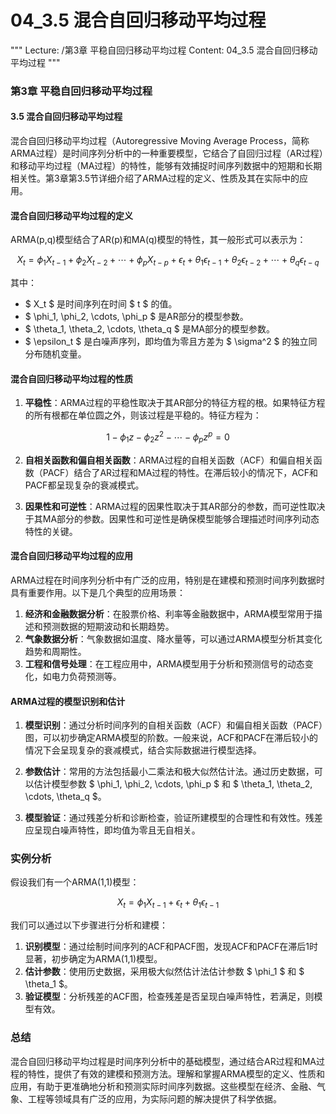 # 04_3.5 混合自回归移动平均过程

"""
Lecture: /第3章 平稳自回归移动平均过程
Content: 04_3.5 混合自回归移动平均过程
"""

### 第3章 平稳自回归移动平均过程
#### 3.5 混合自回归移动平均过程

混合自回归移动平均过程（Autoregressive Moving Average Process，简称ARMA过程）是时间序列分析中的一种重要模型，它结合了自回归过程（AR过程）和移动平均过程（MA过程）的特性，能够有效捕捉时间序列数据中的短期和长期相关性。第3章第3.5节详细介绍了ARMA过程的定义、性质及其在实际中的应用。

#### 混合自回归移动平均过程的定义

ARMA(p,q)模型结合了AR(p)和MA(q)模型的特性，其一般形式可以表示为：

$$ X_t = \phi_1 X_{t-1} + \phi_2 X_{t-2} + \cdots + \phi_p X_{t-p} + \epsilon_t + \theta_1 \epsilon_{t-1} + \theta_2 \epsilon_{t-2} + \cdots + \theta_q \epsilon_{t-q} $$

其中：
- $ X_t $ 是时间序列在时间 $ t $ 的值。
- $ \phi_1, \phi_2, \cdots, \phi_p $ 是AR部分的模型参数。
- $ \theta_1, \theta_2, \cdots, \theta_q $ 是MA部分的模型参数。
- $ \epsilon_t $ 是白噪声序列，即均值为零且方差为 $ \sigma^2 $ 的独立同分布随机变量。

#### 混合自回归移动平均过程的性质

1. **平稳性**：ARMA过程的平稳性取决于其AR部分的特征方程的根。如果特征方程的所有根都在单位圆之外，则该过程是平稳的。特征方程为：

$$ 1 - \phi_1 z - \phi_2 z^2 - \cdots - \phi_p z^p = 0 $$

2. **自相关函数和偏自相关函数**：ARMA过程的自相关函数（ACF）和偏自相关函数（PACF）结合了AR过程和MA过程的特性。在滞后较小的情况下，ACF和PACF都呈现复杂的衰减模式。

3. **因果性和可逆性**：ARMA过程的因果性取决于其AR部分的参数，而可逆性取决于其MA部分的参数。因果性和可逆性是确保模型能够合理描述时间序列动态特性的关键。

#### 混合自回归移动平均过程的应用

ARMA过程在时间序列分析中有广泛的应用，特别是在建模和预测时间序列数据时具有重要作用。以下是几个典型的应用场景：

1. **经济和金融数据分析**：在股票价格、利率等金融数据中，ARMA模型常用于描述和预测数据的短期波动和长期趋势。
2. **气象数据分析**：气象数据如温度、降水量等，可以通过ARMA模型分析其变化趋势和周期性。
3. **工程和信号处理**：在工程应用中，ARMA模型用于分析和预测信号的动态变化，如电力负荷预测等。

#### ARMA过程的模型识别和估计

1. **模型识别**：通过分析时间序列的自相关函数（ACF）和偏自相关函数（PACF）图，可以初步确定ARMA模型的阶数。一般来说，ACF和PACF在滞后较小的情况下会呈现复杂的衰减模式，结合实际数据进行模型选择。

2. **参数估计**：常用的方法包括最小二乘法和极大似然估计法。通过历史数据，可以估计模型参数 $ \phi_1, \phi_2, \cdots, \phi_p $ 和 $ \theta_1, \theta_2, \cdots, \theta_q $。

3. **模型验证**：通过残差分析和诊断检查，验证所建模型的合理性和有效性。残差应呈现白噪声特性，即均值为零且无自相关。

### 实例分析

假设我们有一个ARMA(1,1)模型：

$$ X_t = \phi_1 X_{t-1} + \epsilon_t + \theta_1 \epsilon_{t-1} $$

我们可以通过以下步骤进行分析和建模：

1. **识别模型**：通过绘制时间序列的ACF和PACF图，发现ACF和PACF在滞后1时显著，初步确定为ARMA(1,1)模型。
2. **估计参数**：使用历史数据，采用极大似然估计法估计参数 $ \phi_1 $ 和 $ \theta_1 $。
3. **验证模型**：分析残差的ACF图，检查残差是否呈现白噪声特性，若满足，则模型有效。

### 总结

混合自回归移动平均过程是时间序列分析中的基础模型，通过结合AR过程和MA过程的特性，提供了有效的建模和预测方法。理解和掌握ARMA模型的定义、性质和应用，有助于更准确地分析和预测实际时间序列数据。这些模型在经济、金融、气象、工程等领域具有广泛的应用，为实际问题的解决提供了科学依据。
